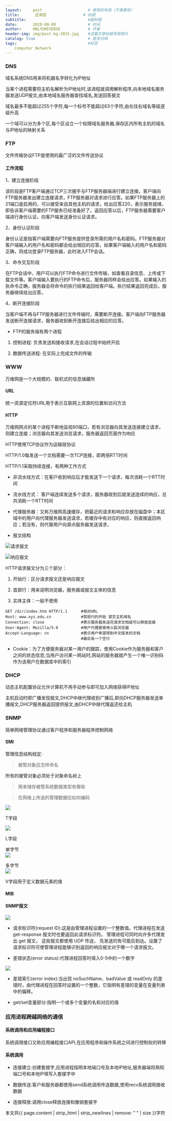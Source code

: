 ```yaml
---
layout:     post                    # 使用的布局（不需要改）
title:       应用层                # 标题 
subtitle:                           #副标题
date:       2020-09-09              # 时间
author:     ONLYUNIVERSE            # 作者
header-img: img/post-bg-2015.jpg    #这篇文章标题背景图片
catalog: true                       # 是否归档
tags:                               #标签
    Computer Network
---
```


### DNS

域名系统DNS用来将机器名字转化为IP地址

当某个进程需要将主机名解析为IP地址时,该进程就调用解析程序,向本地域名服务器发送UDP报文,由本地域名服务器查找域名,发送回答报文

域名最多不能超过255个字符,每一个标号不能超过63个字符,由左往右域名等级逐级升高

一个域可以分为多个区,每个区设立一个权限域名服务器,保存区内所有主机的域名与IP地址的映射关系

### FTP

文件传输协议FTP是使用的最广泛的文件传送协议

#### 工作流程

1、建立连接阶段

该阶段是FTP客户端通过TCP三次握手与FTP服务器端进行建立连接。客户端向FTP服务器发出建立连接请求，FTP服务器对请求进行应答。如果FTP服务器上的21端口是启用的，可以接受来自其他主机的请求，给出应答220，表示服务就绪，即告诉客户端需要的FTP服务已经准备好了。返回应答以后，FTP服务器需要客户端进行身份认证，向客户端发送身份认证请求。

2、身份认证阶段

身份认证是指客户端需要向FTP服务提供登录所需的用户名和密码。FTP服务器对客户端输入的用户名和密码都会给出相应的应答。如果客户端输入的用户名和密码正确，将成功登录FTP服务器，此时进入FTP会话。

3、命令交互阶段

在FTP会话中，用户可以执行FTP命令进行文件传输，如查看目录信息、上传或下载文件等。客户端输入要执行的FTP命令后，服务器同样会给出应答。如果输入的执命令正确，服务器会将命令的执行结果返回给客户端。执行结果返回完成后，服务器继续给出应答。

4、断开连接阶段

当客户端不再与FTP服务器进行文件传输时，需要断开连接。客户端向FTP服务器发送断开连接请求，服务器收到断开连接后给出相应的应答。

* FTP的服务端有两个进程

1. 控制进程: 负责发送和接收请求,在会话过程中始终开启

2. 数据传送进程: 在实际上完成文件的传输

### WWW

万维网是一个大规模的、联机式的信息储藏所

#### URL

统一资源定位符URL用于表示互联网上资源的位置和访问方法

#### HTTP

万维网网点的某个进程不断地监视80端口，若有浏览器向其发送连接建立请求，则建立连接；浏览器向其发送浏览请求，服务器返回页面作为响应

HTTP使用TCP协议作为运输层协议

HTTP/1.0每发送一个文档需要一次TCP连接，即两倍RTT时间

HTTP/1.1采取持续连接，有两种工作方式

* 非流水线方式：在客户收到响应后才能发送下一个请求，每次消耗一个RTT时间

* 流水线方式： 客户端连续发送多个请求，服务器收到后就发送连续的响应，总共消耗一个RTT时间

* 代理服务器：又称万维网高速缓存，把最近的请求和响应存放在磁盘中；本区域中的用户向代理服务器发送请求，若缓存中有对应的响应，则直接返回响应；若没有，则代替用户向源点服务器发送请求，

* 报文结构

![请求报文](https://wx2.sbimg.cn/2020/09/10/9wefA.png)

![响应报文](https://wx2.sbimg.cn/2020/09/10/9wwQV.png)

HTTP请求报文分为三个部分：

1. 开始行：区分请求报文还是响应报文

2. 首部行：用来说明浏览器，服务器或报文主体的信息

3. 实体主体：一般不使用

```
GET /dir/index.htm HTTP/1.1      #相对URL
Host: www.xyz.edu.cn             #首部行的开始 提交主机域名
Connection: close                #表示服务器发送完请求文档就可以释放连接
User-Agent: Mozilla/5.0          #用户代理是使用火狐浏览器
Accept-Language: cn              #表示用户希望得到中文版本的文档
                                 #最后有一个空行
```

* Cookie：为了方便服务器对某一用户的跟踪，使用Cookie作为服务器和客户之间的状态信息;当用户访问某一网站时,网站的服务器就产生一个唯一识别码作为该用户在数据库中的索引  

### DHCP

动态主机配置协议允许计算机不用手动参与即可加入网络获得IP地址

主机启动时即广播发现报文,DHCP中继代理收到广播后,即向DHCP服务器发送单播报文,DHCP服务器返回提供报文,由DHCP中继代理返还给主机

### SNMP

简单网络管理协议通过客户程序和服务器程序控制网络

#### SMI

管理信息结构规定:

> 被管对象应怎样命名

所有的被管对象必须处于对象命名树上

> 用来储存被管系统数据类型有哪些

> 在网络上传送的管理数据应如何编码

![ ](https://wx2.sbimg.cn/2020/09/11/9YLE6.png)

T字段

![ ](https://wx2.sbimg.cn/2020/09/11/9YJ17.png)

L字段

单字节  
![ ](https://wx2.sbimg.cn/2020/09/11/9YsPV.png)

多字节  
![ ](https://wx2.sbimg.cn/2020/09/11/9YgSA.png)

V字段用于定义数据元素的值

#### MIB

#### SNMP报文

![ ](https://wx1.sbimg.cn/2020/09/12/9xGeT.png)

* 请求标识符(request ID):这是由管理进程设置的一个整数值。代理进程在发送 get-response 报文时也要返回此请求标识符。 管理进程可同时向许多代理发出 get 报文， 这些报文都使用 UDP 传送， 先发送的有可能后到达。设置了请求标识符可使管理进程能够识别返回的响应报文对于哪一个请求报文。

* 差错状态(error status):代理进程回答时填入0-5中的一个数字

![ ](https://wx1.sbimg.cn/2020/09/12/9xJVm.png)

* 差错索引(error index):当出现 noSuchName、badValue 或 readOnly 的差错时，由代理进程在回答时设置的一个整数，它指明有差错的变量在变量列表中的偏移。

* get/set变量部分:指明一个或多个变量的名和对应的值

### 应用进程跨越网络的通信

#### 系统调用和应用编程接口

系统调用接口又称应用编程接口API,在应用程序和操作系统之间进行控制权的转移

#### 系统调用

* 连接建立:创建套接字,应用进程指明本地端口号及本地IP地址,服务器端将熟知端口号和本地IP填写入套接字中

* 数据传送:客户和服务器都使用send系统调用传送数据,使用recv系统调用接收数据

* 连接释放:调用close释放连接和撤销套接字

本文共{{ page.content | strip_html | strip_newlines | remove: " " | size }}字符

